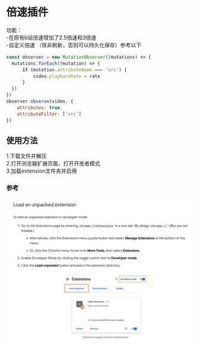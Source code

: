 # 倍速插件
功能：  
-在原有b站倍速增加了2.5倍速和3倍速  
-自定义倍速 （除非刷新，否则可以持久化保存）参考以下
```javascript
const observer = new MutationObserver((mutations) => {
  mutations.forEach((mutation) => {
      if (mutation.attributeName === 'src') {
          video.playbackRate = rate
      }
  })
})
observer.observe(video, {
    attributes: true,
    attributeFilter: ['src']
})
```
## 使用方法  
1.下载文件并解压  
2.打开浏览器扩展页面，打开开发者模式  
3.加载extension文件夹并启用  
### 参考  
![chrome使用方法](loadExtension.png "使用方法")

